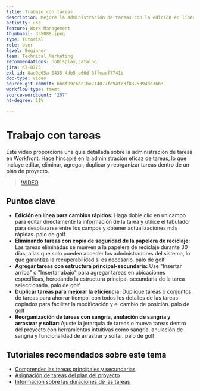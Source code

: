 ```yaml
---
title: Trabajo con tareas
description: Mejore la administración de tareas con la edición en línea, las copias de seguridad de la papelera de reciclaje para tareas eliminadas, las adiciones de la estructura principal-secundaria, la duplicación de tareas y las herramientas de reorganización intuitivas como arrastrar y soltar en Workfront.
activity: use
feature: Work Management
thumbnail: 335088.jpeg
type: Tutorial
role: User
level: Beginner
team: Technical Marketing
recommendations: noDisplay,catalog
jira: KT-8775
exl-id: 8ae9d05a-0435-4db5-a66d-8ffeadf7741b
doc-type: video
source-git-commit: bbdf99c6bc1be714077fd94fc3f8325394de36b3
workflow-type: tm+mt
source-wordcount: '207'
ht-degree: 11%

---
```


# Trabajo con tareas

Este vídeo proporciona una guía detallada sobre la administración de tareas en Workfront. Hace hincapié en la administración eficaz de tareas, lo que incluye editar, eliminar, agregar, duplicar y reorganizar tareas dentro de un plan de proyecto.

>[!VIDEO](https://video.tv.adobe.com/v/3448559/?quality=12&learn=on&enablevpops=1&captions=spa)

## Puntos clave

* **Edición en línea para cambios rápidos:** Haga doble clic en un campo para editar directamente la información de la tarea y utilice el tabulador para desplazarse entre los campos y obtener actualizaciones más rápidas. palo de golf
* **Eliminando tareas con copia de seguridad de la papelera de reciclaje:** Las tareas eliminadas se mueven a la papelera de reciclaje durante 30 días, a las que solo pueden acceder los administradores del sistema, lo que garantiza la recuperabilidad si es necesario. palo de golf
* **Agregar tareas con estructura principal-secundaria:** Use &quot;Insertar arriba&quot; o &quot;Insertar abajo&quot; para agregar tareas en ubicaciones específicas, heredando la estructura principal-secundaria de la tarea seleccionada. palo de golf
* **Duplicar tareas para mejorar la eficiencia:** Duplique tareas o conjuntos de tareas para ahorrar tiempo, con todos los detalles de las tareas copiados para facilitar la modificación y el cambio de posición. palo de golf
* **Reorganización de tareas con sangría, anulación de sangría y arrastrar y soltar:** Ajuste la jerarquía de tareas o mueva tareas dentro del proyecto con herramientas intuitivas como sangría, anulación de sangría y funcionalidad de arrastrar y soltar. palo de golf

## Tutoriales recomendados sobre este tema

* [Comprender las tareas principales y secundarias](/help/manage-work/tasks/understand-parent-child-tasks.md)
* [Asignación de tareas del plan del proyecto](/help/manage-work/tasks/assign-tasks-from-the-project-plan.md)
* [Información sobre las duraciones de las tareas](/help/manage-work/tasks/understand-task-durations.md)
